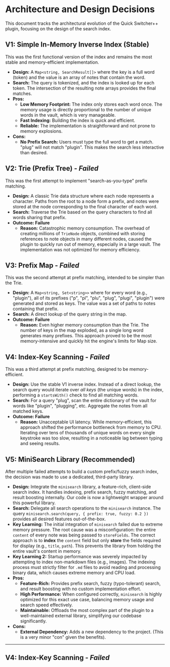# Architecture and Design Decisions

This document tracks the architectural evolution of the Quick Switcher++ plugin, focusing on the design of the search index.

## V1: Simple In-Memory Inverse Index (Stable)

This was the first functional version of the index and remains the most stable and memory-efficient implementation.

- **Design:** A `Map<string, SearchResult[]>` where the key is a full word (token) and the value is an array of notes that contain the word.
- **Search:** The query is tokenized, and the index is looked up for each token. The intersection of the resulting note arrays provides the final matches.
- **Pros:**
    -   **Low Memory Footprint:** The index only stores each word once. The memory usage is directly proportional to the number of unique words in the vault, which is very manageable.
    -   **Fast Indexing:** Building the index is quick and efficient.
    -   **Reliable:** The implementation is straightforward and not prone to memory explosions.
- **Cons:**
    -   **No Prefix Search:** Users must type the full word to get a match. "plug" will not match "plugin". This makes the search less interactive than desired.

## V2: Trie (Prefix Tree) - *Failed*

This was the first attempt to implement "search-as-you-type" prefix matching.

- **Design:** A classic Trie data structure where each node represents a character. Paths from the root to a node form a prefix, and notes were stored at the node corresponding to the final character of each word.
- **Search:** Traverse the Trie based on the query characters to find all words sharing that prefix.
- **Outcome: Failure**
    -   **Reason:** Catastrophic memory consumption. The overhead of creating millions of `TrieNode` objects, combined with storing references to note objects in many different nodes, caused the plugin to quickly run out of memory, especially in a large vault. The implementation was not optimized for memory efficiency.

## V3: Prefix Map - *Failed*

This was the second attempt at prefix matching, intended to be simpler than the Trie.

- **Design:** A `Map<string, Set<string>>` where for every word (e.g., "plugin"), all of its prefixes ("p", "pl", "plu", "plug", "plugi", "plugin") were generated and stored as keys. The value was a set of paths to notes containing that prefix.
- **Search:** A direct lookup of the query string in the map.
- **Outcome: Failure**
    -   **Reason:** Even higher memory consumption than the Trie. The number of keys in the map exploded, as a single long word generates many prefixes. This approach proved to be the most memory-intensive and quickly hit the engine's limits for Map size.

## V4: Index-Key Scanning - *Failed*

This was a third attempt at prefix matching, designed to be memory-efficient.

- **Design:** Use the stable V1 inverse index. Instead of a direct lookup, the search query would iterate over *all keys* (the unique words) in the index, performing a `startsWith()` check to find all matching words.
- **Search:** For a query "plug", scan the entire dictionary of the vault for words like "plugin", "plugging", etc. Aggregate the notes from all matched keys.
- **Outcome: Failure**
    -   **Reason:** Unacceptable UI latency. While memory-efficient, this approach shifted the performance bottleneck from memory to CPU. Iterating over tens of thousands of unique words on every single keystroke was too slow, resulting in a noticeable lag between typing and seeing results.

## V5: MiniSearch Library (Recommended)

After multiple failed attempts to build a custom prefix/fuzzy search index, the decision was made to use a dedicated, third-party library.

- **Design:** Integrate the `minisearch` library, a feature-rich, client-side search index. It handles indexing, prefix search, fuzzy matching, and result boosting internally. Our code is now a lightweight wrapper around this powerful library.
- **Search:** Delegate all search operations to the `minisearch` instance. The query `minisearch.search(query, { prefix: true, fuzzy: 0.2 })` provides all desired features out-of-the-box.
- **Key Learning:** The initial integration of `minisearch` failed due to extreme memory pressure. The root cause was a misconfiguration: the entire `content` of every note was being passed to `storeFields`. The correct approach is to **index** the `content` field but only **store** the fields required for display (e.g., `title`, `path`). This prevents the library from holding the entire vault's content in memory.
- **Key Learning 2:** Startup performance was severely impacted by attempting to index non-markdown files (e.g., images). The indexing process must strictly filter for `.md` files to avoid reading and processing binary data, which causes extreme memory and CPU load.
- **Pros:**
    -   **Feature-Rich:** Provides prefix search, fuzzy (typo-tolerant) search, and result boosting with no custom implementation effort.
    -   **High Performance:** When configured correctly, `minisearch` is highly optimized for this exact use case, balancing memory usage and search speed effectively.
    -   **Maintainable:** Offloads the most complex part of the plugin to a well-maintained external library, simplifying our codebase significantly.
- **Cons:**
    -   **External Dependency:** Adds a new dependency to the project. (This is a very minor "con" given the benefits).

---

## V4: Index-Key Scanning - *Failed*
